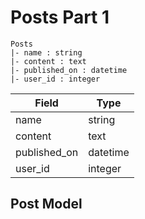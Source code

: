# Posts Part 1
	Posts
	|- name : string
	|- content : text
	|- published_on : datetime
	|- user_id : integer

| Field                   | Type       |
|-------------------------|------------|
| name 					  | string	   |
| content 				  | text       |
| published_on 			  | datetime   |
| user_id				  | integer    |


## Post Model